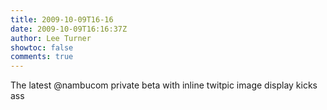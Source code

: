 ```yaml
---
title: 2009-10-09T16-16
date: 2009-10-09T16:16:37Z
author: Lee Turner
showtoc: false
comments: true
---
```


The latest @nambucom private beta with inline twitpic image display kicks ass

